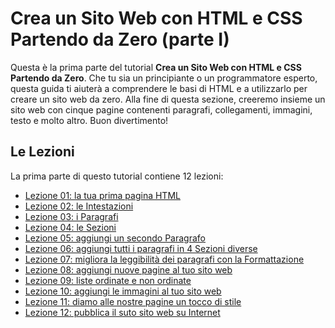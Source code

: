 # Crea un Sito Web con HTML e CSS Partendo da Zero (parte I)

Questa è la prima parte del tutorial **Crea un Sito Web con HTML e CSS Partendo da Zero**. Che tu sia un principiante o un programmatore esperto, questa guida ti aiuterà a comprendere le basi di HTML e a utilizzarlo per creare un sito web da zero. Alla fine di questa sezione, creeremo insieme un sito web con cinque pagine contenenti paragrafi, collegamenti, immagini, testo e molto altro. Buon divertimento!

## Le Lezioni

La prima parte di questo tutorial contiene 12 lezioni:

* [Lezione 01: la tua prima pagina HTML](https://github.com/sasadangelo/html-hero/tree/master/part-1/lesson-01)
* [Lezione 02: le Intestazioni](https://github.com/sasadangelo/html-hero/tree/master/part-1/lesson-02)
* [Lezione 03: i Paragrafi](https://github.com/sasadangelo/html-hero/tree/master/part-1/lesson-03)
* [Lezione 04: le Sezioni](https://github.com/sasadangelo/html-hero/tree/master/part-1/lesson-04)
* [Lezione 05: aggiungi un secondo Paragrafo](https://github.com/sasadangelo/html-hero/tree/master/part-1/lesson-05)
* [Lezione 06: aggiungi tutti i paragrafi in 4 Sezioni diverse](https://github.com/sasadangelo/html-hero/tree/master/part-1/lesson-06)
* [Lezione 07: migliora la leggibilità dei paragrafi con la Formattazione](https://github.com/sasadangelo/html-hero/tree/master/part-1/lesson-07)
* [Lezione 08: aggiungi nuove pagine al tuo sito web](https://github.com/sasadangelo/html-hero/tree/master/part-1/lesson-08)
* [Lezione 09: liste ordinate e non ordinate](https://github.com/sasadangelo/html-hero/tree/master/part-1/lesson-09)
* [Lezione 10: aggiungi le immagini al tuo sito web](https://github.com/sasadangelo/html-hero/tree/master/part-1/lesson-10)
* [Lezione 11: diamo alle nostre pagine un tocco di stile](https://github.com/sasadangelo/html-hero/tree/master/part-1/lesson-11)
* [Lezione 12: pubblica il suto sito web su Internet](https://github.com/sasadangelo/html-hero/tree/master/part-1/lesson-12)
